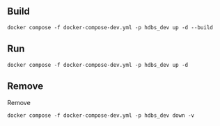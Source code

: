 ## Build
```
docker compose -f docker-compose-dev.yml -p hdbs_dev up -d --build
```

## Run
```
docker compose -f docker-compose-dev.yml -p hdbs_dev up -d
```

## Remove
Remove
```
docker compose -f docker-compose-dev.yml -p hdbs_dev down -v
```